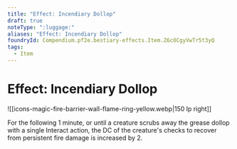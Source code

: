 ```yaml
---
title: "Effect: Incendiary Dollop"
draft: true
noteType: ":luggage:"
aliases: "Effect: Incendiary Dollop"
foundryId: Compendium.pf2e.bestiary-effects.Item.Z6cOCgyVwTr5t3yQ
tags:
  - Item
---
```


# Effect: Incendiary Dollop
![[icons-magic-fire-barrier-wall-flame-ring-yellow.webp|150 lp right]]

For the following 1 minute, or until a creature scrubs away the grease dollop with a single Interact action, the DC of the creature's checks to recover from persistent fire damage is increased by 2.
